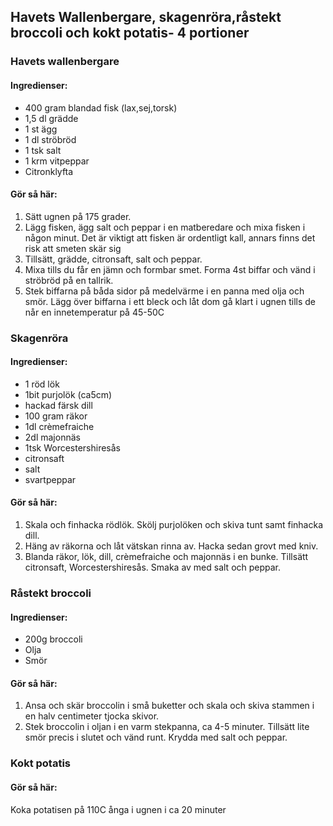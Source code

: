 ## Havets Wallenbergare, skagenröra,råstekt broccoli och kokt potatis- 4 portioner

### Havets wallenbergare
#### Ingredienser:
* 400 gram blandad fisk (lax,sej,torsk)
* 1,5 dl grädde
* 1 st ägg
* 1 dl ströbröd
* 1 tsk salt
* 1 krm vitpeppar
* Citronklyfta

#### Gör så här:
1. Sätt ugnen på 175 grader.
2. Lägg fisken, ägg salt och peppar i en matberedare och mixa fisken i någon minut. Det är
viktigt att fisken är ordentligt kall, annars finns det risk att smeten skär sig
3. Tillsätt, grädde, citronsaft, salt och peppar.
4. Mixa tills du får en jämn och formbar smet. Forma 4st biffar och vänd i ströbröd på en tallrik.
5. Stek biffarna på båda sidor på medelvärme i en panna med olja och smör. Lägg över biffarna i
ett bleck och låt dom gå klart i ugnen tills de når en innetemperatur på 45-50C

### Skagenröra
#### Ingredienser:
* 1 röd lök
* 1bit purjolök (ca5cm)
* hackad färsk dill
* 100 gram räkor
* 1dl crèmefraiche
* 2dl majonnäs
* 1tsk Worcestershiresås
* citronsaft
* salt
* svartpeppar

#### Gör så här:
1. Skala och finhacka rödlök. Skölj purjolöken och skiva tunt samt finhacka dill.
2. Häng av räkorna och låt vätskan rinna av. Hacka sedan grovt med kniv.
3. Blanda räkor, lök, dill, crèmefraiche och majonnäs i en bunke. Tillsätt citronsaft,
Worcestershiresås. Smaka av med salt och peppar.

### Råstekt broccoli
#### Ingredienser:
* 200g broccoli
* Olja
* Smör

#### Gör så här:
1. Ansa och skär broccolin i små buketter och skala och skiva stammen i en halv centimeter
tjocka skivor.
2. Stek broccolin i oljan i en varm stekpanna, ca 4-5 minuter. Tillsätt lite smör precis i slutet och
vänd runt. Krydda med salt och peppar.

### Kokt potatis

#### Gör så här:
Koka potatisen på 110C ånga i ugnen i ca 20 minuter
